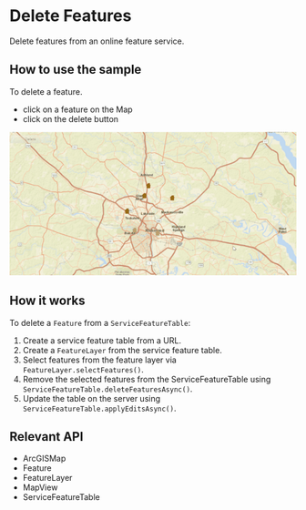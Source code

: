 # Delete Features

Delete features from an online feature service.

## How to use the sample

To delete a feature.
  - click on a feature on the Map
  - click on the delete button

![](DeleteFeatures.gif)

## How it works

To delete a `Feature` from a `ServiceFeatureTable`:


  1. Create a service feature table from a URL.
  2. Create a `FeatureLayer` from the service feature table.
  3. Select features from the feature layer via `FeatureLayer.selectFeatures()`.
  4. Remove the selected features from the ServiceFeatureTable using `ServiceFeatureTable.deleteFeaturesAsync()`.
  5. Update the table on the server using `ServiceFeatureTable.applyEditsAsync()`.


## Relevant API


*   ArcGISMap
*   Feature
*   FeatureLayer
*   MapView
*   ServiceFeatureTable

